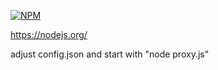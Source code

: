 
[![NPM](https://nodei.co/npm/cryptonote-proxy.png)](https://npmjs.org/package/cryptonote-proxy)


https://nodejs.org/


adjust config.json and start with "node proxy.js"
